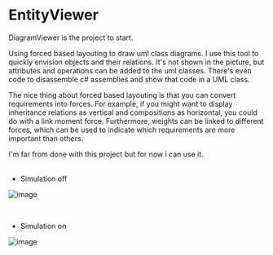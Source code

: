 # EntityViewer

DiagramViewer is the project to start.

Using forced based layouting to draw uml class diagrams. I use this tool to quickly envision objects and their relations. It's not shown in the picture, but attributes and operations can be added to the uml classes. There's even code to disassemble c# assemblies and show that code in a UML class.
<br>

The nice thing about forced based layouting is that you can convert requirements into forces. For example, if you might want to display inheritance relations as vertical and compositions as horizontal, you could do with a link moment force. Furthermore, weights can be linked to different forces, which can be used to indicate which requirements are more important than others.
<br>

I'm far from done with this project but for now i can use it.
<br>
<br>

* Simulation off

![image](https://github.com/rvandaal/EntityViewer/assets/8653718/9614900e-e422-4163-9155-0433bda17019)

<br>

* Simulation on
  
![image](https://github.com/rvandaal/EntityViewer/assets/8653718/716b24f3-f6dc-443e-a2fa-3bad0901f779)

